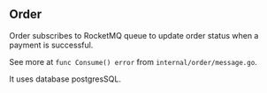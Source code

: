 ## Order
Order subscribes to RocketMQ queue to update order status when a payment is successful.

See more at `func Consume() error` from `internal/order/message.go`.

It uses database postgresSQL.
